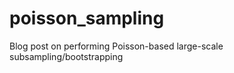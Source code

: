 poisson_sampling
================

Blog post on performing Poisson-based large-scale subsampling/bootstrapping